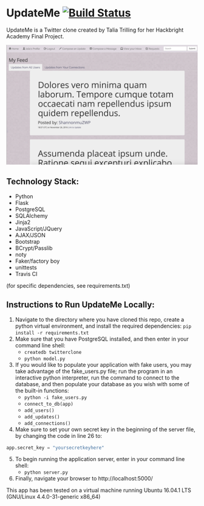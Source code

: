 # UpdateMe [![Build Status](https://travis-ci.org/taliatrilling/UpdateMe.svg?branch=master)](https://travis-ci.org/taliatrilling/UpdateMe)

UpdateMe is a Twitter clone created by Talia Trilling for her Hackbright Academy Final Project. 

![UpdateMe Homepage](/static/images/homepage.png)

## Technology Stack:
* Python
* Flask 
* PostgreSQL
* SQLAlchemy
* Jinja2
* JavaScript/JQuery
* AJAX/JSON
* Bootstrap
* BCrypt/Passlib
* noty
* Faker/factory boy
* unittests
* Travis CI

(for specific dependencies, see requirements.txt)

## Instructions to Run UpdateMe Locally:

1. Navigate to the directory where you have cloned this repo, create a python virtual environment, and install the required dependencies:
`pip install -r requirements.txt`
2. Make sure that you have PostgreSQL installed, and then enter in your command line shell:
	* `createdb twitterclone`
	* `python model.py` 
3. If you would like to populate your application with fake users, you may take advantage of the fake_users.py file; run the program in an interactive python interpreter, run the command to connect to the database, and then populate your database as you wish with some of the built-in functions:
	* `python -i fake_users.py`
	* `connect_to_db(app)`
	* `add_users()`
	* `add_updates()`
	* `add_connections()`
4. Make sure to set your own secret key in the beginning of the server file, by changing the code in line 26 to:
```python
app.secret_key = "yoursecretkeyhere"
```
5. To begin running the application server, enter in your command line shell: 
	* `python server.py` 
6. Finally, navigate your browser to http://localhost:5000/

This app has been tested on a virtual machine running Ubuntu 16.04.1 LTS (GNU/Linux 4.4.0-31-generic x86_64)
